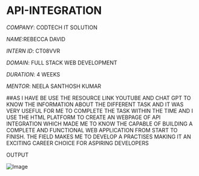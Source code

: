 # API-INTEGRATION

*COMPANY*: CODTECH IT SOLUTION

*NAME*:REBECCA DAVID

*INTERN ID*: CT08VVR

*DOMAIN*: FULL STACK WEB DEVELOPMENT

*DURATION*: 4 WEEKS

*MENTOR*: NEELA SANTHOSH KUMAR

##AS I HAVE BE USE THE RESOURCE LINK YOUTUBE AND CHAT GPT TO KNOW THE INFORMATION ABOUT THE DIFFERENT TASK AND IT WAS VERY USEFUL FOR ME TO COMPLETE THE TASK WITHIN THE TIME AND I USE THE HTML PLATFORM TO CREATE AN WEBPAGE OF API INTEGRATION WHICH MADE ME TO KNOW THE CAPABLE OF BUILDING A COMPLETE AND FUNCTIONAL WEB APPLICATION FROM START TO FINISH. THE FIELD MAKES ME TO DEVELOP A PRACTISES MAKING IT AN EXCITING CAREER CHOICE FOR ASPIRING DEVELOPERS

OUTPUT

![Image](https://github.com/user-attachments/assets/f7b19706-ddb3-48a3-af62-a6284d594139)
